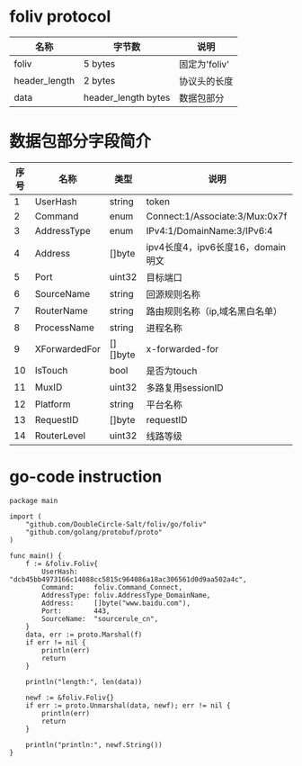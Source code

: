 # foliv protocol

| 名称   | 字节数  | 说明  |
|  ----  | ----  | ----  |
| foliv  | 5 bytes | 固定为'foliv' |
| header_length  | 2 bytes | 协议头的长度 |
| data | header_length bytes | 数据包部分 |

# 数据包部分字段简介

| 序号 | 名称   | 类型  | 说明  |
|  ----  |  ----  | ----  | ----  |
| 1 | UserHash | string | token |
| 2 | Command  | enum | Connect:1/Associate:3/Mux:0x7f |
| 3 | AddressType | enum | IPv4:1/DomainName:3/IPv6:4 |
| 4 | Address | []byte | ipv4长度4，ipv6长度16，domain明文 |
| 5 | Port | uint32 | 目标端口 |
| 6 | SourceName | string | 回源规则名称 |
| 7 | RouterName | string | 路由规则名称（ip,域名黑白名单） |
| 8 | ProcessName | string | 进程名称 |
| 9 | XForwardedFor | [][]byte | x-forwarded-for |
| 10 | IsTouch | bool | 是否为touch |
| 11 | MuxID | uint32 | 多路复用sessionID |
| 12 | Platform | string | 平台名称 |
| 13 | RequestID | []byte | requestID |
| 14 | RouterLevel | uint32 | 线路等级 |

# go-code instruction

```
package main

import (
	"github.com/DoubleCircle-Salt/foliv/go/foliv"
	"github.com/golang/protobuf/proto"
)

func main() {
	f := &foliv.Foliv{
		UserHash:    "dcb45bb4973166c14088cc5815c964086a18ac306561d0d9aa502a4c",
		Command:     foliv.Command_Connect,
		AddressType: foliv.AddressType_DomainName,
		Address:     []byte("www.baidu.com"),
		Port:        443,
		SourceName:  "sourcerule_cn",
	}
	data, err := proto.Marshal(f)
	if err != nil {
		println(err)
		return
	}

	println("length:", len(data))

	newf := &foliv.Foliv{}
	if err := proto.Unmarshal(data, newf); err != nil {
		println(err)
		return
	}

	println("println:", newf.String())
}
```

